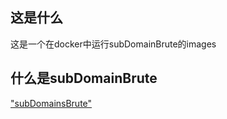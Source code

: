 ## 这是什么

这是一个在docker中运行subDomainBrute的images

## 什么是subDomainBrute

["subDomainsBrute"](https://github.com/lijiejie/subDomainsBrute)
